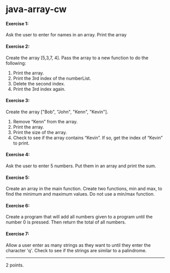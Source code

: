 # java-array-cw

#### Exercise 1:
Ask the user to enter for names in an array. Print the array

#### Exercise 2:
Create the array [5,3,7, 4]. Pass the array to a new function to do the following:
1) Print the array.
1) Print the 3rd index of the numberList.
2) Delete the second index.
3) Print the 3rd index again.

#### Exercise 3:
Create the array ["Bob", "John", "Kenn", "Kevin"].
1) Remove “Kenn” from the array.
2) Print the array.
3) Print the size of the array.
4) Check to see if the array contains “Kevin”. If so, get the index of “Kevin” to print.

#### Exercise 4:
Ask the user to enter 5 numbers. Put them in an array and print the sum.

#### Exercise 5:
Create an array in the main function. Create two functions, min and max, to find the minimum and maximum values. Do not use a min/max function.

#### Exercise 6:
Create a program that will add all numbers given to a program until the number 0 is pressed. Then return the total of all numbers.

#### Exercise 7:
Allow a user enter as many strings as they want to until they enter the character 'q'. Check to see if the strings are similar to a palindrome.
<hr>
2 points.